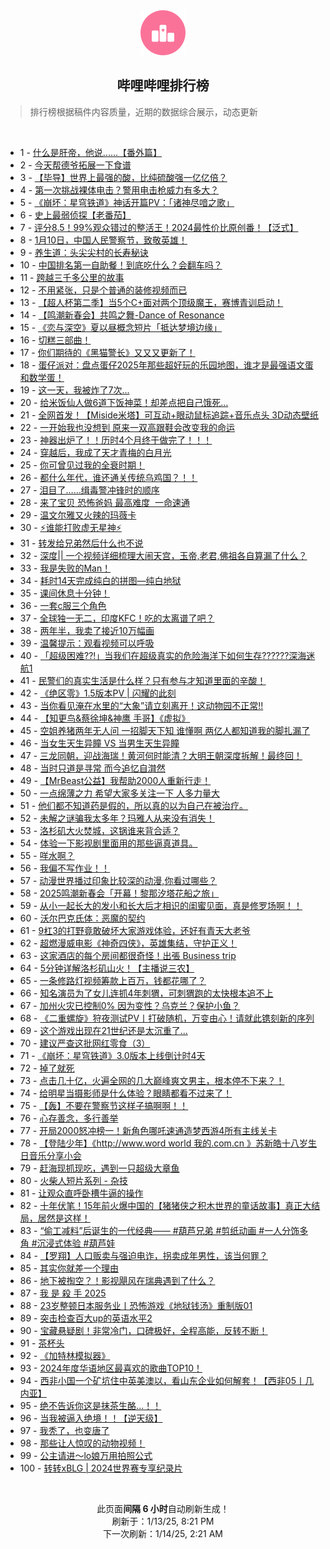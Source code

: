 <div align="center">
    <img src="./assets/icon_rank.png" alt="logo" />
    <h2>哔哩哔哩排行榜</h>
</div>

> 排行榜根据稿件内容质量，近期的数据综合展示，动态更新

<br />

<ul><li><span>1 - <a href=https://www.bilibili.com/BV1sEcJexEd9 target=_blank>什么是肝帝，他说......【番外篇】</a></span></li><li><span>2 - <a href=https://www.bilibili.com/BV1kCcEeJEWx target=_blank>今天帮德爷拓展一下食谱</a></span></li><li><span>3 - <a href=https://www.bilibili.com/BV11yrkYME4G target=_blank>【毕导】世界上最强的酸，比纯硫酸强一亿亿倍？</a></span></li><li><span>4 - <a href=https://www.bilibili.com/BV1FMcEe5EMe target=_blank>第一次挑战裸体电击？警用电击枪威力有多大？</a></span></li><li><span>5 - <a href=https://www.bilibili.com/BV1KbcNepEzt target=_blank>《崩坏：星穹铁道》神话开篇PV：「诸神尽喑之歌」</a></span></li><li><span>6 - <a href=https://www.bilibili.com/BV15rcJe6Enb target=_blank>史上最弱侦探【老番茄】</a></span></li><li><span>7 - <a href=https://www.bilibili.com/BV1kXcweuEiS target=_blank>评分8.5！99%观众错过的整活王！2024最性价比原创番！【泛式】</a></span></li><li><span>8 - <a href=https://www.bilibili.com/BV1cKcEe1EX6 target=_blank>1月10日，中国人民警察节，致敬英雄！</a></span></li><li><span>9 - <a href=https://www.bilibili.com/BV1J4c7eGEcz target=_blank>养生道：头尖尖村的长寿秘诀</a></span></li><li><span>10 - <a href=https://www.bilibili.com/BV1yBcEeXEDx target=_blank>中国排名第一自助餐！到底吃什么？会翻车吗？</a></span></li><li><span>11 - <a href=https://www.bilibili.com/BV1coc3etEAb target=_blank>跨越三千多公里的故事</a></span></li><li><span>12 - <a href=https://www.bilibili.com/BV1nDrkYPEni target=_blank>不用紧张，只是个普通的装修视频而已</a></span></li><li><span>13 - <a href=https://www.bilibili.com/BV1GscuerESw target=_blank>【超人杯第二季】当5个C+面对两个顶级魔王，赛博青训启动！</a></span></li><li><span>14 - <a href=https://www.bilibili.com/BV1B5rkYZErZ target=_blank>【鸣潮新春会】共鸣之舞-Dance&nbsp;of&nbsp;Resonance</a></span></li><li><span>15 - <a href=https://www.bilibili.com/BV1qBcHenEGF target=_blank>《恋与深空》夏以昼概念短片「抵达梦境边缘」</a></span></li><li><span>16 - <a href=https://www.bilibili.com/BV1tVcJefELZ target=_blank>切糕三部曲！</a></span></li><li><span>17 - <a href=https://www.bilibili.com/BV1oMcjevE1c target=_blank>你们期待的《黑猫警长》又又又更新了！</a></span></li><li><span>18 - <a href=https://www.bilibili.com/BV1kYcWeaE5E target=_blank>蛋仔派对：盘点蛋仔2025年那些超好玩的乐园地图，谁才是最强语文蛋和数学蛋！</a></span></li><li><span>19 - <a href=https://www.bilibili.com/BV1LEcEeqE8q target=_blank>这一天，我被炸了7次...</a></span></li><li><span>20 - <a href=https://www.bilibili.com/BV1wxrrYaE6x target=_blank>给米饭仙人做6道下饭神菜！却差点把自己饿死…</a></span></li><li><span>21 - <a href=https://www.bilibili.com/BV1XZcNeaEsd target=_blank>全网首发！【Miside米塔】可互动+眼动鼠标追踪+音乐点头&nbsp;3D动态壁纸</a></span></li><li><span>22 - <a href=https://www.bilibili.com/BV1KZrrY6ExT target=_blank>一开始我也没想到&nbsp;原来一双高跟鞋会改变我的命运</a></span></li><li><span>23 - <a href=https://www.bilibili.com/BV1LcrCY4EPy target=_blank>神器出炉了！！历时4个月终于做完了！！！</a></span></li><li><span>24 - <a href=https://www.bilibili.com/BV1GCc7ehE6X target=_blank>穿越后，我成了天才青梅的白月光</a></span></li><li><span>25 - <a href=https://www.bilibili.com/BV116cEeHEVp target=_blank>你可曾见过我的全衰时期！</a></span></li><li><span>26 - <a href=https://www.bilibili.com/BV17acJe2Ey3 target=_blank>都什么年代，谁还通关传统乌鸡国？！！</a></span></li><li><span>27 - <a href=https://www.bilibili.com/BV1iacLecEdF target=_blank>泪目了……缉毒警冲锋时的顺序</a></span></li><li><span>28 - <a href=https://www.bilibili.com/BV1FrcAeiENp target=_blank>来了宝贝&nbsp;恐怖爸妈&nbsp;最高难度&nbsp;&nbsp;一命速通</a></span></li><li><span>29 - <a href=https://www.bilibili.com/BV1smcwekELq target=_blank>温文尔雅又火辣的玛薇卡</a></span></li><li><span>30 - <a href=https://www.bilibili.com/BV1E4c7eGEBt target=_blank>⚡谁能打败虚无星神⚡</a></span></li><li><span>31 - <a href=https://www.bilibili.com/BV18ncxeJEu3 target=_blank>转发给兄弟然后什么也不说</a></span></li><li><span>32 - <a href=https://www.bilibili.com/BV1Fgr6Y9EsZ target=_blank>深度||&nbsp;一个视频详细梳理大闹天宫，玉帝,老君,佛祖各自算漏了什么？</a></span></li><li><span>33 - <a href=https://www.bilibili.com/BV1TdcJecER3 target=_blank>我是失败的Man！</a></span></li><li><span>34 - <a href=https://www.bilibili.com/BV1PJrzYZEWG target=_blank>耗时14天完成纯白的拼图—纯白地狱</a></span></li><li><span>35 - <a href=https://www.bilibili.com/BV1iwccesEY4 target=_blank>课间休息十分钟！</a></span></li><li><span>36 - <a href=https://www.bilibili.com/BV1thr6YuEkP target=_blank>一套c服三个角色</a></span></li><li><span>37 - <a href=https://www.bilibili.com/BV1bncxeEED9 target=_blank>全球独一无二，印度KFC！吃的太离谱了吧？</a></span></li><li><span>38 - <a href=https://www.bilibili.com/BV1A1cneoEqY target=_blank>两年半，我卖了接近10万幅画</a></span></li><li><span>39 - <a href=https://www.bilibili.com/BV1bHcxemEoR target=_blank>温馨提示：观看视频可以呼吸</a></span></li><li><span>40 - <a href=https://www.bilibili.com/BV13YcpeCEqh target=_blank>「超级困难??!」当我们在超级真实的危险海洋下如何生存??????深海迷航1</a></span></li><li><span>41 - <a href=https://www.bilibili.com/BV1fbrzYDE3t target=_blank>民警们的真实生活是什么样？只有参与才知道里面的辛酸！</a></span></li><li><span>42 - <a href=https://www.bilibili.com/BV1HWc7e5E3f target=_blank>《绝区零》1.5版本PV&nbsp;|&nbsp;闪耀的此刻</a></span></li><li><span>43 - <a href=https://www.bilibili.com/BV1FBcAeBEvd target=_blank>当你看见淹在水里的“大象”请立刻离开！这动物园不正常!!</a></span></li><li><span>44 - <a href=https://www.bilibili.com/BV1kycne4EXz target=_blank>【知更鸟&amp;蔡徐坤&amp;神鹰&nbsp;手哥】《虚拟》</a></span></li><li><span>45 - <a href=https://www.bilibili.com/BV1rxcJeDEKJ target=_blank>空姐养猪两年无人问&nbsp;一招脚天下知&nbsp;谁懂啊&nbsp;两亿人都知道我的脚扎漏了</a></span></li><li><span>46 - <a href=https://www.bilibili.com/BV1uSc7e4Er3 target=_blank>当女生天生异瞳&nbsp;VS&nbsp;当男生天生异瞳</a></span></li><li><span>47 - <a href=https://www.bilibili.com/BV1UqcnewEty target=_blank>三龙同朝，迎战海瑞！黄河何时能清？大明王朝深度拆解！最终回！</a></span></li><li><span>48 - <a href=https://www.bilibili.com/BV1jrcHeEEJk target=_blank>当时只道是寻常&nbsp;而今追忆自潸然</a></span></li><li><span>49 - <a href=https://www.bilibili.com/BV1BpcPeqE2p target=_blank>【MrBeast公益】我帮助2000人重新行走！</a></span></li><li><span>50 - <a href=https://www.bilibili.com/BV1zScEeLEWg target=_blank>一点绵薄之力&nbsp;希望大家多关注一下&nbsp;人多力量大</a></span></li><li><span>51 - <a href=https://www.bilibili.com/BV1pScFeYEYN target=_blank>他们都不知道药是假的，所以真的以为自己在被治疗。</a></span></li><li><span>52 - <a href=https://www.bilibili.com/BV1gmcJeiE4r target=_blank>未解之谜骗我太多年？玛雅人从来没有消失！</a></span></li><li><span>53 - <a href=https://www.bilibili.com/BV1DbcneqE5x target=_blank>洛杉矶大火焚城，这锅谁来背合适？</a></span></li><li><span>54 - <a href=https://www.bilibili.com/BV1cfcweKEFP target=_blank>体验一下影视剧里面用的那些逼真道具。</a></span></li><li><span>55 - <a href=https://www.bilibili.com/BV1EQr6YREwK target=_blank>咩水啊？</a></span></li><li><span>56 - <a href=https://www.bilibili.com/BV1Hmr6YtEeo target=_blank>我偏不写作业！！</a></span></li><li><span>57 - <a href=https://www.bilibili.com/BV1wbcHetEUQ target=_blank>动漫世界播过印象比较深的动漫,你看过哪些？</a></span></li><li><span>58 - <a href=https://www.bilibili.com/BV13grCYnEvz target=_blank>2025鸣潮新春会「开幕！黎那汐塔花船之旅」</a></span></li><li><span>59 - <a href=https://www.bilibili.com/BV1iZr6YDEgq target=_blank>从小一起长大的发小和长大后才相识的闺蜜见面，真是修罗场啊！！</a></span></li><li><span>60 - <a href=https://www.bilibili.com/BV1DMcJeAEq7 target=_blank>沃尔巴克氏体：恶魔的契约</a></span></li><li><span>61 - <a href=https://www.bilibili.com/BV18ncxeEEmk target=_blank>9杠3的打野竟敢破坏大家游戏体验，还好有青天大老爷</a></span></li><li><span>62 - <a href=https://www.bilibili.com/BV1gQcHerEH5 target=_blank>超燃漫威电影《神奇四侠》，英雄集结，守护正义！</a></span></li><li><span>63 - <a href=https://www.bilibili.com/BV1ficcecEXC target=_blank>这家酒店的每个房间都很奇怪！出張&nbsp;Business&nbsp;trip</a></span></li><li><span>64 - <a href=https://www.bilibili.com/BV1SacnevEry target=_blank>5分钟详解洛杉矶山火！【主播说三农】</a></span></li><li><span>65 - <a href=https://www.bilibili.com/BV1g9cHegEcm target=_blank>一条修路灯视频筹款上百万，钱都花哪了？</a></span></li><li><span>66 - <a href=https://www.bilibili.com/BV1HHc7e1EBY target=_blank>知名演员为了女儿连抓4年刺猬，可刺猬跑的太快根本追不上</a></span></li><li><span>67 - <a href=https://www.bilibili.com/BV1BDcEeyE6M target=_blank>加州火灾已控制0%&nbsp;因为变性？乌克兰？保护小鱼？</a></span></li><li><span>68 - <a href=https://www.bilibili.com/BV1gQcHerEYg target=_blank>《二重螺旋》狩夜测试PV丨打破随机，万变由心！请就此镌刻新的序列</a></span></li><li><span>69 - <a href=https://www.bilibili.com/BV1dfcue7EZZ target=_blank>这个游戏出现在21世纪还是太沉重了...</a></span></li><li><span>70 - <a href=https://www.bilibili.com/BV132r8YEEEc target=_blank>建议严查这批网红零食（3）</a></span></li><li><span>71 - <a href=https://www.bilibili.com/BV1vqcJeVEZ2 target=_blank>《崩坏：星穹铁道》3.0版本上线倒计时4天</a></span></li><li><span>72 - <a href=https://www.bilibili.com/BV1o2cAewERc target=_blank>掉了就死</a></span></li><li><span>73 - <a href=https://www.bilibili.com/BV1LcrCY4ESS target=_blank>点击几十亿，火遍全网的几大巅峰爽文男主，根本停不下来？！</a></span></li><li><span>74 - <a href=https://www.bilibili.com/BV1NprCYGEZk target=_blank>给明星当摄影师是什么体验？眼睛都看不过来了！</a></span></li><li><span>75 - <a href=https://www.bilibili.com/BV1WpcJeXEur target=_blank>【轰】不要在警察节这样子搞啊啊！！</a></span></li><li><span>76 - <a href=https://www.bilibili.com/BV1hzcLexEL9 target=_blank>心存善念，多行善举</a></span></li><li><span>77 - <a href=https://www.bilibili.com/BV1yac5e3EWs target=_blank>开局2000怒冲榜一！新角色哪吒速通造梦西游4所有主线关卡</a></span></li><li><span>78 - <a href=https://www.bilibili.com/BV1vCcge7EFc target=_blank>【登陆少年】《http://www.word&nbsp;world&nbsp;我的.com.cn&nbsp;》苏新皓十八岁生日音乐分享小会</a></span></li><li><span>79 - <a href=https://www.bilibili.com/BV1iLcuemEd7 target=_blank>赶海现抓现吃，遇到一只超级大章鱼</a></span></li><li><span>80 - <a href=https://www.bilibili.com/BV1EFcAeeE1Q target=_blank>火柴人短片系列&nbsp;-&nbsp;杂技</a></span></li><li><span>81 - <a href=https://www.bilibili.com/BV1bwcLeDEwT target=_blank>让观众直呼卧槽牛逼的操作</a></span></li><li><span>82 - <a href=https://www.bilibili.com/BV1gQcHerER5 target=_blank>十年伏笔！15年前火爆中国的【猪猪侠之积木世界的童话故事】真正大结局，居然是这样！</a></span></li><li><span>83 - <a href=https://www.bilibili.com/BV1RwcgeLEcb target=_blank>“偷工减料”后诞生的一代经典——&nbsp;#葫芦兄弟&nbsp;#剪纸动画&nbsp;#一人分饰多角&nbsp;#沉浸式体验&nbsp;#葫芦娃</a></span></li><li><span>84 - <a href=https://www.bilibili.com/BV1SecnePER5 target=_blank>【罗翔】人口贩卖与强迫电诈，拐卖成年男性，该当何罪？</a></span></li><li><span>85 - <a href=https://www.bilibili.com/BV11qr6YNE5b target=_blank>其实你就差一个理由</a></span></li><li><span>86 - <a href=https://www.bilibili.com/BV1h4cTeaEFE target=_blank>地下被掏空？！影视飓风在瑞典遇到了什么？</a></span></li><li><span>87 - <a href=https://www.bilibili.com/BV1U9rrYGEQN target=_blank>我&nbsp;是&nbsp;殺&nbsp;手&nbsp;2025</a></span></li><li><span>88 - <a href=https://www.bilibili.com/BV1cNcEejEnk target=_blank>23岁整顿日本服务业丨恐怖游戏《地狱钱汤》重制版01</a></span></li><li><span>89 - <a href=https://www.bilibili.com/BV1sKc3eaEUJ target=_blank>突击检查百大up的英语水平2</a></span></li><li><span>90 - <a href=https://www.bilibili.com/BV1d5cEeuEWG target=_blank>宝藏悬疑剧！非常冷门，口碑极好，全程高能，反转不断！</a></span></li><li><span>91 - <a href=https://www.bilibili.com/BV1cAcEemEsp target=_blank>茶杯头</a></span></li><li><span>92 - <a href=https://www.bilibili.com/BV11crkYqETQ target=_blank>《加特林模拟器》</a></span></li><li><span>93 - <a href=https://www.bilibili.com/BV1WNcuesEWB target=_blank>2024年度华语地区最喜欢的歌曲TOP10！</a></span></li><li><span>94 - <a href=https://www.bilibili.com/BV1vPcHeCE89 target=_blank>西非小国一个矿坑住中英美澳以，看山东企业如何解套！【西非05丨几内亚】</a></span></li><li><span>95 - <a href=https://www.bilibili.com/BV1Gkc7ewEEk target=_blank>绝不告诉你这是抹茶生酪...！！</a></span></li><li><span>96 - <a href=https://www.bilibili.com/BV1uZcWeLEtB target=_blank>当我被逼入绝境！！【逆天级】</a></span></li><li><span>97 - <a href=https://www.bilibili.com/BV1ThcTefEqi target=_blank>我秃了，也变唐了</a></span></li><li><span>98 - <a href=https://www.bilibili.com/BV16ScEeLEmF target=_blank>那些让人惊叹的动物视频！</a></span></li><li><span>99 - <a href=https://www.bilibili.com/BV1sqcTeREYB target=_blank>公主请进～lo娘万用拍照公式</a></span></li><li><span>100 - <a href=https://www.bilibili.com/BV1wbcJeSEc4 target=_blank>转转xBLG&nbsp;|&nbsp;2024世界赛专享纪录片</a></span></li></ul>

<br />

<p align=center>此页面<strong>间隔 6 小时</strong>自动刷新生成！<br>刷新于：1/13/25, 8:21 PM<br>下一次刷新：1/14/25, 2:21 AM</p>
